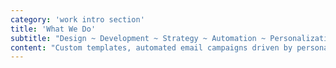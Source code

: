 ```yaml
---
category: 'work intro section'
title: 'What We Do'
subtitle: "Design ~ Development ~ Strategy ~ Automation ~ Personalization"
content: "Custom templates, automated email campaigns driven by personalization, and increasing customer LTV."
---
```

